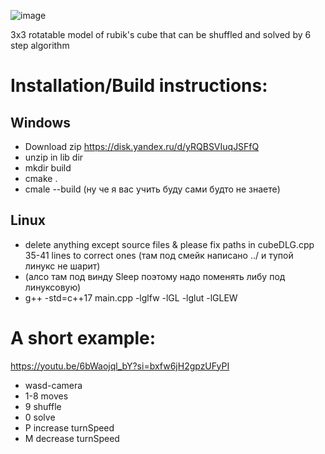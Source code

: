 ![image](https://github.com/drlinggg/Rubik-Cube/assets/124909828/b8364b06-5b7a-4031-a515-46c75a266fe8)

3x3 rotatable model of rubik's cube that can be shuffled and solved by 6 step algorithm

# Installation/Build instructions:

## Windows

  - Download zip https://disk.yandex.ru/d/yRQBSVIuqJSFfQ
  - unzip in lib dir
  - mkdir build
  - cmake .
  - cmale --build (ну че я вас учить буду сами будто не знаете)

## Linux
  - delete anything except source files & please fix paths in cubeDLG.cpp 35-41 lines to correct ones (там под смейк написано ../ и тупой линукс не шарит)
  - (алсо там под винду Sleep поэтому надо поменять либу под линуксовую)
  - g++ -std=c++17 main.cpp -lglfw -lGL -lglut -lGLEW

# A short example:

  https://youtu.be/6bWaojql_bY?si=bxfw6jH2gpzUFyPI
  - wasd-camera
  - 1-8 moves
  - 9 shuffle
  - 0 solve
  - P increase turnSpeed
  - M decrease turnSpeed
